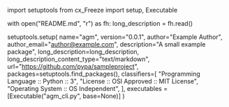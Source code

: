 import setuptools
from cx_Freeze import setup, Executable

with open("README.md", "r") as fh:
    long_description = fh.read()

setuptools.setup(
    name="agm",
    version="0.0.1",
    author="Example Author",
    author_email="author@example.com",
    description="A small example package",
    long_description=long_description,
    long_description_content_type="text/markdown",
    url="https://github.com/pypa/sampleproject",
    packages=setuptools.find_packages(),
    classifiers=[
        "Programming Language :: Python :: 3",
        "License :: OSI Approved :: MIT License",
        "Operating System :: OS Independent",
    ],
    executables = [Executable("agm_cli.py", base=None)]
)
